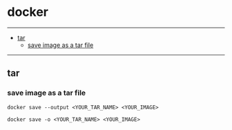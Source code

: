 # docker

----
- [tar](#tar)
    * [save image as a tar file](#save-image-as-a-tar-file)
----

## tar

### save image as a tar file
```shell
docker save --output <YOUR_TAR_NAME> <YOUR_IMAGE>

docker save -o <YOUR_TAR_NAME> <YOUR_IMAGE>
```
